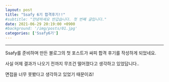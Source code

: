 ```yaml
---
layout: post
title: "Ssafy 6기 합격후기!!"
#subtitle: "안녕하세요 반갑습니다. 첫 번째 글입니다."
date: 2021-06-29 20:19:00 +0900
#background: '/img/posts/01.jpg'
categories: ['Ssafy6기']
---
```

___

Ssafy를 준비하며 만든 블로그의 첫 포스트가 싸피 합격 후기를 작성하게 되었네요.

사실 어제 결과가 나오기 전까지 무조건 떨어졌다고 생각하고 있었답니다..

면접을 너무 못봤다고 생각하고 있었기 때문이죠!




